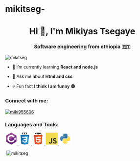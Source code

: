# mikitseg-
<h1 align="center">Hi 👋, I'm Mikiyas Tsegaye</h1>
<h3 align="center">Software engineering from ethiopia 🇪🇹</h3>

<p align="left"> <img src="https://komarev.com/ghpvc/?username=mikitseg&label=Profile%20views&color=0e75b6&style=flat" alt="mikitseg" /> </p>

- 🌱 I’m currently learning **React and node.js**

- 💬 Ask me about **Html and css**

- ⚡ Fun fact **I think I am funny 😄**

<h3 align="left">Connect with me:</h3>
<p align="left">
<a href="https://instagram.com/miki955606" target="blank"><img align="center" src="https://raw.githubusercontent.com/rahuldkjain/github-profile-readme-generator/master/src/images/icons/Social/instagram.svg" alt="miki955606" height="30" width="40" /></a>
</p>

<h3 align="left">Languages and Tools:</h3>
<p align="left"> <a href="https://www.w3schools.com/cs/" target="_blank" rel="noreferrer"> <img src="https://raw.githubusercontent.com/devicons/devicon/master/icons/csharp/csharp-original.svg" alt="csharp" width="40" height="40"/> </a> <a href="https://www.w3schools.com/css/" target="_blank" rel="noreferrer"> <img src="https://raw.githubusercontent.com/devicons/devicon/master/icons/css3/css3-original-wordmark.svg" alt="css3" width="40" height="40"/> </a> <a href="https://www.w3.org/html/" target="_blank" rel="noreferrer"> <img src="https://raw.githubusercontent.com/devicons/devicon/master/icons/html5/html5-original-wordmark.svg" alt="html5" width="40" height="40"/> </a> <a href="https://developer.mozilla.org/en-US/docs/Web/JavaScript" target="_blank" rel="noreferrer"> <img src="https://raw.githubusercontent.com/devicons/devicon/master/icons/javascript/javascript-original.svg" alt="javascript" width="40" height="40"/> </a> <a href="https://www.python.org" target="_blank" rel="noreferrer"> <img src="https://raw.githubusercontent.com/devicons/devicon/master/icons/python/python-original.svg" alt="python" width="40" height="40"/> </a> </p>

<p>&nbsp;<img align="center" src="https://github-readme-stats.vercel.app/api?username=mikitseg&show_icons=true&locale=en" alt="mikitseg" /></p>
